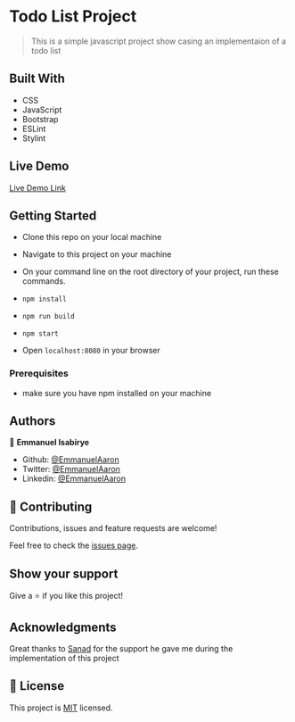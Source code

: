 # Todo List Project

> This is a simple javascript project show casing an implementaion of a todo list
## Built With

- CSS
- JavaScript
- Bootstrap
- ESLint
- Stylint

## Live Demo

[Live Demo Link](https://emmanuelaaron.github.io/todoList/dist/)


## Getting Started
- Clone this repo on your local machine
- Navigate to this project on your machine
- On your command line on the root directory of your project, run these commands.

- ```npm install```
- ```npm run build```
- ```npm start```

- Open ```localhost:8080``` in your browser


### Prerequisites
- make sure you have npm installed on your machine

## Authors

👤 **Emmanuel Isabirye**

- Github: [@EmmanuelAaron](https://github.com/Emmanuelaaron)
- Twitter: [@EmmanuelAaron](https://twitter.com/EmmanuelIsabir1)
- Linkedin: [@EmmanuelAaron](https://www.linkedin.com/in/fullstackwebdev-emma/)

## 🤝 Contributing

Contributions, issues and feature requests are welcome!

Feel free to check the [issues page](https://github.com/Emmanuelaaron/todoList/issues).

## Show your support

Give a ⭐️ if you like this project!

## Acknowledgments

Great thanks to [Sanad](https://github.com/sanadwj) for the support he gave me during the implementation of this project


## 📝 License

This project is [MIT](lic.url) licensed.
